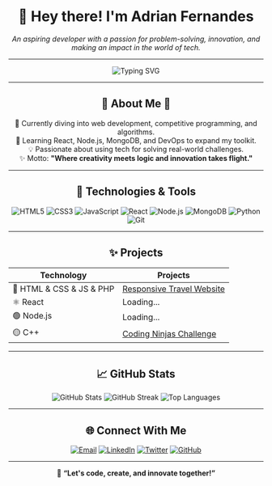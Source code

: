 <!-- Adrian Fernandes' GitHub Profile -->
<h1 align="center">👋 Hey there! I'm Adrian Fernandes</h1>

<p align="center">
  <em>An aspiring developer with a passion for problem-solving, innovation, and making an impact in the world of tech.</em>
</p>

---

<p align="center">
  <img src="https://readme-typing-svg.herokuapp.com?font=Fira+Code&size=24&pause=1000&color=1A89FF&center=true&vCenter=true&width=435&lines=👨‍💻+Code+Enthusiast;🌱+Learning+Web+Dev+%26+DSA;🚀+Aspiring+Software+Engineer" alt="Typing SVG" />
</p>

---

<h2 align="center">🌟 About Me 🌟</h2>
<p align="center">
  🎯 Currently diving into web development, competitive programming, and algorithms. <br />
  🌱 Learning React, Node.js, MongoDB, and DevOps to expand my toolkit. <br />
  💡 Passionate about using tech for solving real-world challenges. <br />
  ✨ Motto: <strong>"Where creativity meets logic and innovation takes flight."</strong>
</p>

---

<h2 align="center">🔧 Technologies & Tools</h2>
<p align="center">
  <img src="https://img.shields.io/badge/HTML5-E34F26?style=for-the-badge&logo=html5&logoColor=white" alt="HTML5" />
  <img src="https://img.shields.io/badge/CSS3-1572B6?style=for-the-badge&logo=css3&logoColor=white" alt="CSS3" />
  <img src="https://img.shields.io/badge/JavaScript-F7DF1E?style=for-the-badge&logo=javascript&logoColor=black" alt="JavaScript" />
  <img src="https://img.shields.io/badge/React-61DAFB?style=for-the-badge&logo=react&logoColor=black" alt="React" />
  <img src="https://img.shields.io/badge/Node.js-339933?style=for-the-badge&logo=node.js&logoColor=white" alt="Node.js" />
  <img src="https://img.shields.io/badge/MongoDB-47A248?style=for-the-badge&logo=mongodb&logoColor=white" alt="MongoDB" />
  <img src="https://img.shields.io/badge/Python-3776AB?style=for-the-badge&logo=python&logoColor=white" alt="Python" />
  <img src="https://img.shields.io/badge/Git-F05032?style=for-the-badge&logo=git&logoColor=white" alt="Git" />
</p>

---

<h2 align="center">✨ Projects</h2>
<table align="center">
  <thead>
    <tr>
      <th>Technology</th>
      <th>Projects</th>
    </tr>
  </thead>
  <tbody>
    <tr>
      <td>🔵 HTML & CSS & JS & PHP</td>
      <td><a href="https://github.com/boybothere/travel-atlas">Responsive Travel Website</a></td>
    </tr>
    <tr>
      <td>⚛️ React</td>
      <td>Loading...</td>
    </tr>
    <tr>
      <td>🟢 Node.js</td>
      <td>Loading...</td>
    </tr>
    <tr>
      <td>🟡 C++</td>
      <td><a href="https://github.com/boybothere/ninja-slayground-2.0">Coding Ninjas Challenge</a></td>
    </tr>
  </tbody>
</table>

---

<h2 align="center">📈 GitHub Stats</h2>
<div align="center">
  <img src="https://github-readme-stats.vercel.app/api?username=byteforger&show_icons=true&theme=radical" alt="GitHub Stats" />
  <img src="https://github-readme-streak-stats.herokuapp.com/?user=byteforger&theme=radical" alt="GitHub Streak" />
  <img src="https://github-readme-stats.vercel.app/api/top-langs/?username=byteforger&layout=compact&theme=radical" alt="Top Languages" />
</div>

---

<h2 align="center">🌐 Connect With Me</h2>
<p align="center">
  <a href="mailto:boybothere@gmail.com"><img src="https://img.shields.io/badge/Email-D14836?style=for-the-badge&logo=gmail&logoColor=white" alt="Email" /></a>
  <a href="https://www.linkedin.com/in/adrianfernandes24/"><img src="https://img.shields.io/badge/LinkedIn-0A66C2?style=for-the-badge&logo=linkedin&logoColor=white" alt="LinkedIn" /></a>
  <a href="https://x.com/Byteforger_24"><img src="https://img.shields.io/badge/Twitter-1DA1F2?style=for-the-badge&logo=twitter&logoColor=white" alt="Twitter" /></a>
  <a href="https://github.com/boybothere"><img src="https://img.shields.io/badge/GitHub-181717?style=for-the-badge&logo=github&logoColor=white" alt="GitHub" /></a>
</p>

---

<p align="center">
  🚀 <strong>“Let's code, create, and innovate together!”</strong>
</p>
